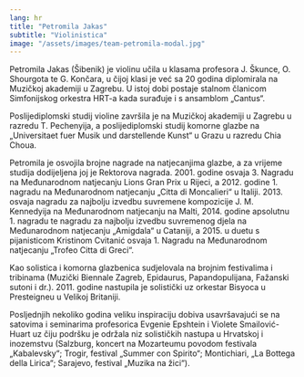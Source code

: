 ```yaml
---
lang: hr
title: "Petromila Jakas"
subtitle: "Violinistica"
image: "/assets/images/team-petromila-modal.jpg"
---
```


Petromila Jakas (Šibenik) je violinu učila u klasama profesora J. Škunce, O. Shourgota te G. Končara, u čijoj klasi je već sa 20 godina diplomirala na Muzičkoj akademiji u Zagrebu. U istoj dobi postaje stalnom članicom Simfonijskog orkestra HRT-a kada surađuje i s ansamblom „Cantus“.

Poslijediplomski studij violine završila je na Muzičkoj akademiji u Zagrebu u razredu T. Pechenyija, a poslijediplomski studij komorne glazbe na „Universitaet fuer Musik und darstellende Kunst“ u Grazu u razredu Chia Choua. 

Petromila je osvojila brojne nagrade na natjecanjima glazbe, a za vrijeme studija dodijeljena joj je Rektorova nagrada. 2001. godine osvaja 3. Nagradu na Međunarodnom natjecanju Lions Gran Prix u Rijeci, a 2012. godine 1. nagradu na Međunarodnom natjecanju „Citta di Moncalieri“ u Italiji. 2013. osvaja nagradu za najbolju izvedbu suvremene kompozicije J. M. Kennedyija na Međunarodnom natjecanju na Malti, 2014. godine apsolutnu 1. nagradu te nagradu za najbolju izvedbu suvremenog djela na Međunarodnom natjecanju „Amigdala“ u Cataniji, a 2015. u duetu s pijanisticom Kristinom Cvitanić osvaja 1. Nagradu na Međunarodnom natjecanju „Trofeo Citta di Greci“.

Kao solistica i komorna glazbenica sudjelovala na brojnim festivalima i tribinama (Muzički Biennale Zagreb, Epidaurus, Papandopulijana, Fažanski sutoni i dr.). 2011. godine nastupila je solistički uz orkestar Bisyoca u Presteigneu u Velikoj Britaniji.

Posljednjih nekoliko godina veliku inspiraciju dobiva usavršavajući se na satovima i seminarima profesorica Evgenie Epshtein i Violete Smailović-Huart uz čiju podršku je održala niz solističkih nastupa u Hrvatskoj i inozemstvu (Salzburg, koncert na Mozarteumu povodom festivala „Kabalevsky“; Trogir, festival „Summer con Spirito“; Montichiari, „La Bottega della Lirica“; Sarajevo, festival „Muzika na žici“).
